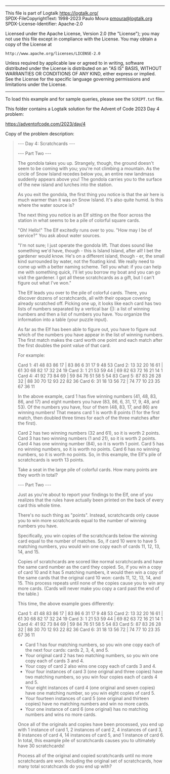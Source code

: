 ________________________________________________________________________

This file is part of Logtalk <https://logtalk.org/>  
SPDX-FileCopyrightText: 1998-2023 Paulo Moura <pmoura@logtalk.org>  
SPDX-License-Identifier: Apache-2.0

Licensed under the Apache License, Version 2.0 (the "License");
you may not use this file except in compliance with the License.
You may obtain a copy of the License at

    http://www.apache.org/licenses/LICENSE-2.0

Unless required by applicable law or agreed to in writing, software
distributed under the License is distributed on an "AS IS" BASIS,
WITHOUT WARRANTIES OR CONDITIONS OF ANY KIND, either express or implied.
See the License for the specific language governing permissions and
limitations under the License.
________________________________________________________________________


To load this example and for sample queries, please see the `SCRIPT.txt`
file.

This folder contains a Logtalk solution for the Advent of Code 2023 Day 4
problem:

https://adventofcode.com/2023/day/4

Copy of the problem description:

> --- Day 4: Scratchcards ---
> 
> --- Part Two ---
> 
> The gondola takes you up. Strangely, though, the ground doesn't seem to
> be coming with you; you're not climbing a mountain. As the circle of Snow
> Island recedes below you, an entire new landmass suddenly appears above
> you! The gondola carries you to the surface of the new island and lurches
> into the station.
> 
> As you exit the gondola, the first thing you notice is that the air here
> is much warmer than it was on Snow Island. It's also quite humid. Is this
> where the water source is?
> 
> The next thing you notice is an Elf sitting on the floor across the
> station in what seems to be a pile of colorful square cards.
> 
> "Oh! Hello!" The Elf excitedly runs over to you. "How may I be of service?"
> You ask about water sources.
> 
> "I'm not sure; I just operate the gondola lift. That does sound like
> something we'd have, though - this is Island Island, after all! I bet
> the gardener would know. He's on a different island, though - er, the
> small kind surrounded by water, not the floating kind. We really need
> to come up with a better naming scheme. Tell you what: if you can help
> me with something quick, I'll let you borrow my boat and you can go
> visit the gardener. I got all these scratchcards as a gift, but I
> can't figure out what I've won."
> 
> The Elf leads you over to the pile of colorful cards. There, you discover
> dozens of scratchcards, all with their opaque covering already scratched
> off. Picking one up, it looks like each card has two lists of numbers
> separated by a vertical bar (|): a list of winning numbers and then a
> list of numbers you have. You organize the information into a table
> (your puzzle input).
> 
> As far as the Elf has been able to figure out, you have to figure out
> which of the numbers you have appear in the list of winning numbers.
> The first match makes the card worth one point and each match after
> the first doubles the point value of that card.
> 
> For example:
> 
> Card 1: 41 48 83 86 17 | 83 86  6 31 17  9 48 53
> Card 2: 13 32 20 16 61 | 61 30 68 82 17 32 24 19
> Card 3:  1 21 53 59 44 | 69 82 63 72 16 21 14  1
> Card 4: 41 92 73 84 69 | 59 84 76 51 58  5 54 83
> Card 5: 87 83 26 28 32 | 88 30 70 12 93 22 82 36
> Card 6: 31 18 13 56 72 | 74 77 10 23 35 67 36 11
> 
> In the above example, card 1 has five winning numbers (41, 48, 83, 86,
> and 17) and eight numbers you have (83, 86, 6, 31, 17, 9, 48, and 53).
> Of the numbers you have, four of them (48, 83, 17, and 86) are winning
> numbers! That means card 1 is worth 8 points (1 for the first match,
> then doubled three times for each of the three matches after the first).
> 
> Card 2 has two winning numbers (32 and 61), so it is worth 2 points.
> Card 3 has two winning numbers (1 and 21), so it is worth 2 points.
> Card 4 has one winning number (84), so it is worth 1 point.
> Card 5 has no winning numbers, so it is worth no points.
> Card 6 has no winning numbers, so it is worth no points.
> So, in this example, the Elf's pile of scratchcards is worth 13 points.
> 
> Take a seat in the large pile of colorful cards. How many points are
> they worth in total?
> 
> --- Part Two ---
> 
> Just as you're about to report your findings to the Elf, one of you realizes
> that the rules have actually been printed on the back of every card this
> whole time.
> 
> There's no such thing as "points". Instead, scratchcards only cause you to
> win more scratchcards equal to the number of winning numbers you have.
> 
> Specifically, you win copies of the scratchcards below the winning card
> equal to the number of matches. So, if card 10 were to have 5 matching
> numbers, you would win one copy each of cards 11, 12, 13, 14, and 15.
> 
> Copies of scratchcards are scored like normal scratchcards and have the
> same card number as the card they copied. So, if you win a copy of card
> 10 and it has 5 matching numbers, it would then win a copy of the same
> cards that the original card 10 won: cards 11, 12, 13, 14, and 15. This
> process repeats until none of the copies cause you to win any more cards.
> (Cards will never make you copy a card past the end of the table.)
> 
> This time, the above example goes differently:
> 
> Card 1: 41 48 83 86 17 | 83 86  6 31 17  9 48 53
> Card 2: 13 32 20 16 61 | 61 30 68 82 17 32 24 19
> Card 3:  1 21 53 59 44 | 69 82 63 72 16 21 14  1
> Card 4: 41 92 73 84 69 | 59 84 76 51 58  5 54 83
> Card 5: 87 83 26 28 32 | 88 30 70 12 93 22 82 36
> Card 6: 31 18 13 56 72 | 74 77 10 23 35 67 36 11
> 
> - Card 1 has four matching numbers, so you win one copy each of the next
> four cards: cards 2, 3, 4, and 5.
> - Your original card 2 has two matching numbers, so you win one copy each
> of cards 3 and 4.
> - Your copy of card 2 also wins one copy each of cards 3 and 4.
> - Your four instances of card 3 (one original and three copies) have two
> matching numbers, so you win four copies each of cards 4 and 5.
> - Your eight instances of card 4 (one original and seven copies) have one
> matching number, so you win eight copies of card 5.
> - Your fourteen instances of card 5 (one original and thirteen copies) have
> no matching numbers and win no more cards.
> - Your one instance of card 6 (one original) has no matching numbers and
> wins no more cards.
> 
> Once all of the originals and copies have been processed, you end up with
> 1 instance of card 1, 2 instances of card 2, 4 instances of card 3, 8
> instances of card 4, 14 instances of card 5, and 1 instance of card 6.
> In total, this example pile of scratchcards causes you to ultimately have
> 30 scratchcards!
> 
> Process all of the original and copied scratchcards until no more
> scratchcards are won. Including the original set of scratchcards,
> how many total scratchcards do you end up with?
